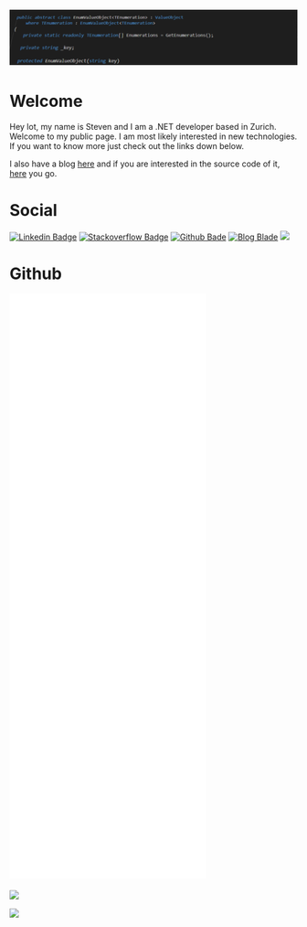 # [![Header](assets/banner.png)](https://github.com/user/linkdotnet)
<h1>Welcome</h1>

Hey lot, my name is Steven and I am a .NET developer based in Zurich.
Welcome to my public page. I am most likely interested in new technologies. If you want to know more just check out the links down below.

I also have a blog [here](https://steven-giesel.com/) and if you are interested in the source code of it, [here](https://github.com/linkdotnet/Blog) you go.

# Social
[![Linkedin Badge](https://img.shields.io/badge/Steven%20Giesel-0077B5?style=flat&logo=linkedin&logoColor=white)](https://www.linkedin.com/in/steven-giesel/)
[![Stackoverflow Badge](https://img.shields.io/badge/linkdotnet-FE7A16?style=flat&logo=stack-overflow&logoColor=white)](https://stackoverflow.com/users/1892523/link)
[![Github Bade](https://img.shields.io/badge/linkdotnet-100000?style=flate&logo=github&logoColor=white)](https://github.com/linkdotnet/)
[![Blog Blade](https://img.shields.io/badge/linkdotnet-FFA500?style=flat&logo=rss&logoColor=white)](https://steven-giesel.com/)
![](https://komarev.com/ghpvc/?username=linkdotnet)

# Github
![Metrics](/github-metrics.svg)

<a href="https://github.com/linkdotnet/EnumValueObject"><img align="center" src="https://github-readme-stats.vercel.app/api/pin/?username=linkdotnet&repo=EnumValueObject&theme=dark"></a>

<a href="https://github.com/linkdotnet/Blog"><img align="center" src="https://github-readme-stats.vercel.app/api/pin/?username=linkdotnet&repo=Blog&theme=dark"></a>
